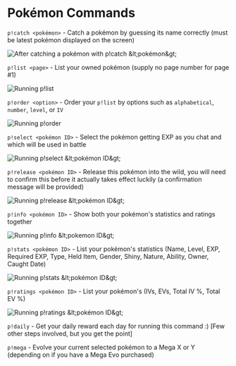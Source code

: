 # Pokémon Commands

`p!catch <pokémon>` - Catch a pokémon by guessing its name correctly \(must be latest pokémon displayed on the screen\)

![After catching a pok&#xE9;mon with p!catch &amp;lt;pok&#xE9;mon&amp;gt; ](https://i.gyazo.com/3de2d230e69a1452c3245ae8acec40d0.png)

`p!list <page>` - List your owned pokémon \(supply no page number for page \#1\)

![Running p!list](https://i.gyazo.com/9e55a784fdcfa8513955f14a6a59b70e.png)

`p!order <option>` - Order your `p!list` by options such as `alphabetical`, `number`, `level`, or `IV`

![Running p!order](https://i.gyazo.com/7d3185c257329990a083f64b9ae0ca8c.png)

`p!select <pokémon ID>` - Select the pokémon getting EXP as you chat and which will be used in battle

![Running p!select &amp;lt;pok&#xE9;mon ID&amp;gt;](https://i.gyazo.com/9e0e614d236eaf67572c6023e00408e0.png)

`p!release <pokémon ID>` - Release this pokémon into the wild, you will need to confirm this before it actually takes effect luckily \(a confirmation message will be provided\)

![Running p!release &amp;lt;pok&#xE9;mon ID&amp;gt;](https://i.gyazo.com/e83a9535f098d314e15fdae69c41d242.png)

`p!info <pokémon ID>` - Show both your pokémon's statistics and ratings together

![Running p!info &amp;lt;pokemon ID&amp;gt;](https://i.gyazo.com/3fee73ddb2ae1af3bc40824b6cbf12ec.png)

`p!stats <pokémon ID>` - List your pokémon's statistics \(Name, Level, EXP, Required EXP, Type, Held Item, Gender, Shiny, Nature, Ability, Owner, Caught Date\)

![Running p!stats &amp;lt;pok&#xE9;mon ID&amp;gt;](https://i.gyazo.com/528a616846e1c35db260ade6c60970b8.png)

`p!ratings <pokémon ID>` - List your pokémon's \(IVs, EVs, Total IV %, Total EV %\)

![Running p!ratings &amp;lt;pok&#xE9;mon ID&amp;gt; ](https://i.gyazo.com/7640b293fc89e8aa95d2079631e2ad70.png)

`p!daily` - Get your daily reward each day for running this command :\) \[Few other steps involved, but you get the point\]

`p!mega` - Evolve your current selected pokémon to a Mega X or Y \(depending on if you have a Mega Evo purchased\)



